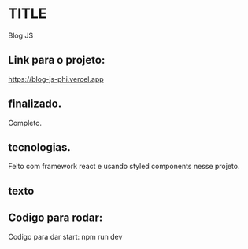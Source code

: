 # TITLE
Blog JS

## Link para o projeto:
https://blog-js-phi.vercel.app

## finalizado.
Completo.
## tecnologias.
Feito com framework react e usando styled components nesse projeto.

## texto

## Codigo para rodar:
Codigo para dar start: npm run dev